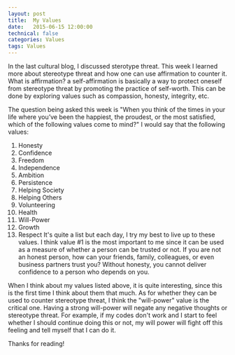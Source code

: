 ```yaml
---
layout: post
title:  My Values
date:   2015-06-15 12:00:00
technical: false
categories: Values
tags: Values
---
```


In the last cultural blog, I discussed sterotype threat. This week I learned more about stereotype threat and how one can use affirmation to counter it. What is affirmation? a self-affirmation is basically a way to protect oneself from stereotype threat by promoting the practice of self-worth. This can be done by exploring values such as compassion, honesty, integrity, etc.

The question being asked this week is "When you think of the times in your life where you’ve been the happiest, the proudest, or the most satisfied, which of the following values come to mind?" I would say that the following values:

  1. Honesty
  2. Confidence
  3. Freedom
  4. Independence
  5. Ambition
  6. Persistence
  7. Helping Society
  8. Helping Others
  9. Volunteering
  10. Health
  11. Will-Power
  12. Growth
  13. Respect
It's quite a list but each day, I try my best to live up to these values. I think value #1 is the most important to me since it can be used as a measure of whether a person can be trusted or not. If you are not an honest person, how can your friends, family, colleagues, or even business partners trust you? Without honesty, you cannot deliver confidence to a person who depends on you.

When I think about my values listed above, it is quite interesting, since this is the first time I think about them that much. As for whether they can be used to counter stereotype threat, I think the "will-power" value is the critical one. Having a strong will-power will negate any negative thoughts or stereotype threat. For example, if my codes don't work and I start to feel whether I should continue doing this or not, my will power will fight off this feeling and tell myself that I can do it.

Thanks for reading!
